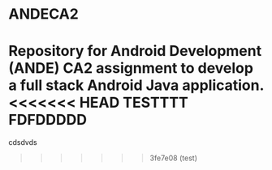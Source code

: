 # ANDECA2
Repository for Android Development (ANDE) CA2 assignment to develop a full stack Android Java application.
<<<<<<< HEAD
TESTTTT FDFDDDDD
=======
cdsdvds
>>>>>>> 3fe7e08 (test)
